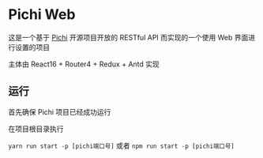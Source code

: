 # Pichi Web

这是一个基于 [Pichi](https://github.com/pichi-router/pichi) 开源项目开放的 RESTful API 而实现的一个使用 Web 界面进行设置的项目

主体由 React16 + Router4 + Redux + Antd 实现

## 运行
首先确保 Pichi 项目已经成功运行

在项目根目录执行

`yarn run start -p [pichi端口号]` 或者 `npm run start -p [pichi端口号]` 
